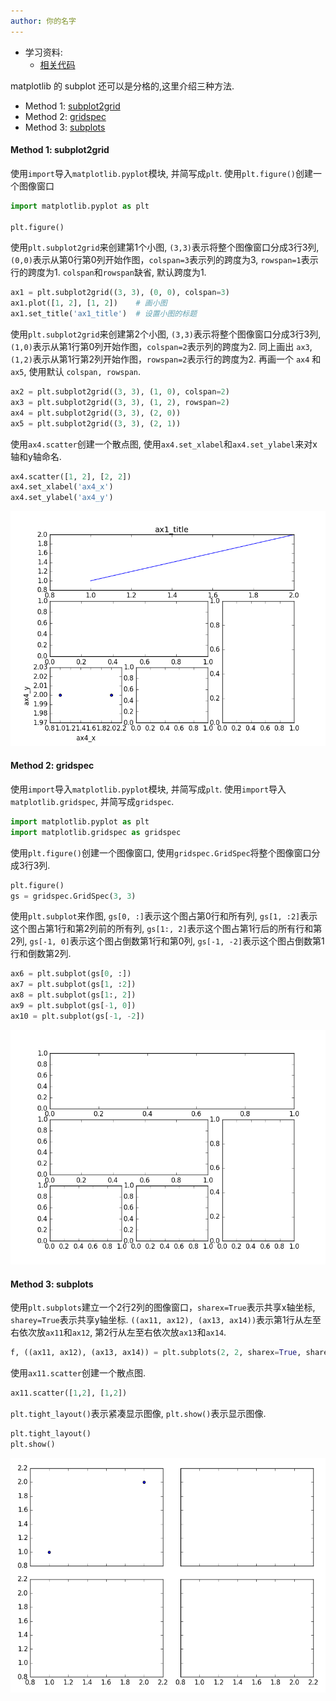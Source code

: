 ```yaml
---
author: 你的名字
---
```

* 学习资料:
  * [相关代码](https://github.com/MorvanZhou/tutorials/blob/master/matplotlibTUT/plt16_grid_subplot.py)

matplotlib 的 subplot 还可以是分格的,这里介绍三种方法.

* Method 1: [subplot2grid](#m1)
* Method 2: [gridspec](#m2)
* Method 3: [subplots](#m3)

<h4 class="tut-h4-pad" id="m1">Method 1: subplot2grid</h4>

使用`import`导入`matplotlib.pyplot`模块, 并简写成`plt`. 使用`plt.figure()`创建一个图像窗口

```python
import matplotlib.pyplot as plt

plt.figure()
```

使用`plt.subplot2grid`来创建第1个小图, `(3,3)`表示将整个图像窗口分成3行3列, `(0,0)`表示从第0行第0列开始作图，`colspan=3`表示列的跨度为3, `rowspan=1`表示行的跨度为1. 
`colspan`和`rowspan`缺省, 默认跨度为1. 

```python
ax1 = plt.subplot2grid((3, 3), (0, 0), colspan=3)
ax1.plot([1, 2], [1, 2])    # 画小图
ax1.set_title('ax1_title')  # 设置小图的标题
```

使用`plt.subplot2grid`来创建第2个小图, `(3,3)`表示将整个图像窗口分成3行3列, `(1,0)`表示从第1行第0列开始作图，`colspan=2`表示列的跨度为2.
同上画出 `ax3`, `(1,2)`表示从第1行第2列开始作图，`rowspan=2`表示行的跨度为2. 再画一个 `ax4` 和 `ax5`, 使用默认 `colspan, rowspan`.

```python
ax2 = plt.subplot2grid((3, 3), (1, 0), colspan=2)
ax3 = plt.subplot2grid((3, 3), (1, 2), rowspan=2)
ax4 = plt.subplot2grid((3, 3), (2, 0))
ax5 = plt.subplot2grid((3, 3), (2, 1))
```

使用`ax4.scatter`创建一个散点图, 使用`ax4.set_xlabel`和`ax4.set_ylabel`来对x轴和y轴命名.

```python
ax4.scatter([1, 2], [2, 2])
ax4.set_xlabel('ax4_x')
ax4.set_ylabel('ax4_y')
```

<img class="course-image" src="/static/results/plt/4_2_1.png">

<h4 class="tut-h4-pad" id="m2">Method 2: gridspec</h4>

使用`import`导入`matplotlib.pyplot`模块, 并简写成`plt`.
使用`import`导入`matplotlib.gridspec`, 并简写成`gridspec`.

```python
import matplotlib.pyplot as plt
import matplotlib.gridspec as gridspec
```

使用`plt.figure()`创建一个图像窗口, 使用`gridspec.GridSpec`将整个图像窗口分成3行3列. 

```python
plt.figure()
gs = gridspec.GridSpec(3, 3)
```

使用`plt.subplot`来作图, `gs[0, :]`表示这个图占第0行和所有列, `gs[1, :2]`表示这个图占第1行和第2列前的所有列, 
`gs[1:, 2]`表示这个图占第1行后的所有行和第2列, `gs[-1, 0]`表示这个图占倒数第1行和第0列, `gs[-1, -2]`表示这个图占倒数第1行和倒数第2列. 

```python
ax6 = plt.subplot(gs[0, :])
ax7 = plt.subplot(gs[1, :2])
ax8 = plt.subplot(gs[1:, 2])
ax9 = plt.subplot(gs[-1, 0])
ax10 = plt.subplot(gs[-1, -2])
```

<img class="course-image" src="/static/results/plt/4_2_2.png">

<h4 class="tut-h4-pad" id="m3">Method 3: subplots</h4>

使用`plt.subplots`建立一个2行2列的图像窗口，`sharex=True`表示共享x轴坐标, `sharey=True`表示共享y轴坐标. 
`((ax11, ax12), (ax13, ax14))`表示第1行从左至右依次放`ax11`和`ax12`, 第2行从左至右依次放`ax13`和`ax14`. 

```python
f, ((ax11, ax12), (ax13, ax14)) = plt.subplots(2, 2, sharex=True, sharey=True)
```

使用`ax11.scatter`创建一个散点图. 

```python
ax11.scatter([1,2], [1,2])
```

`plt.tight_layout()`表示紧凑显示图像, `plt.show()`表示显示图像. 

```python
plt.tight_layout()
plt.show()
```

<img class="course-image" src="/static/results/plt/4_2_3.png">